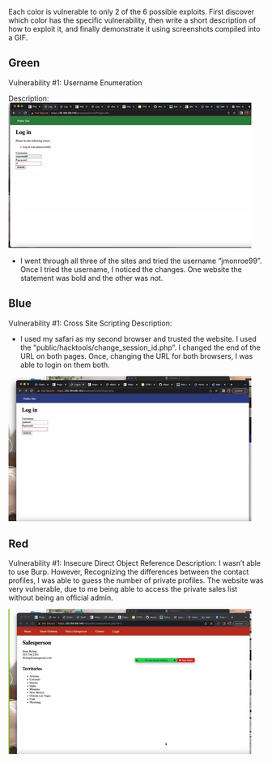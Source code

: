 Each color is vulnerable to only 2 of the 6 possible exploits. First discover which color has the specific vulnerability, then write a short description of how to exploit it, and finally demonstrate it using screenshots compiled into a GIF.

## Green

Vulnerability #1: Username Enumeration

Description:
<img src="green.gif">

- I went through all three of the sites and tried the username “jmonroe99”. Once I tried the username, I noticed the changes. One website the statement was bold and the other was not.  
## Blue

Vulnerability #1: Cross Site Scripting 
Description:
- I used my safari as my second browser and trusted the website. I used the  "public/hacktools/change_session_id.php”. I changed the end of the URL on both pages. Once, changing the URL for both browsers, I was able to login on them both. 

<img src="Blue.gif">


## Red

Vulnerability #1: Insecure Direct Object Reference
Description: I wasn’t able to use Burp. However, Recognizing the differences between the contact profiles, I was able to guess the number of private profiles. The website was very vulnerable, due to me being able to access the private sales list without being an official admin. 

<img src="red.gif">
